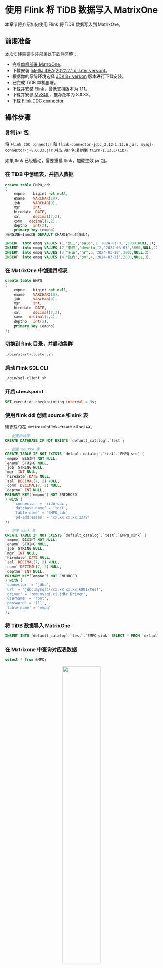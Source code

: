 # 使用 Flink 将 TiDB 数据写入 MatrixOne

本章节将介绍如何使用 Flink 将 TiDB 数据写入到 MatrixOne。

## 前期准备

本次实践需要安装部署以下软件环境：

- 完成[单机部署 MatrixOne](https://docs.matrixorigin.cn/1.2.1/MatrixOne/Get-Started/install-standalone-matrixone/)。
- 下载安装 [lntelliJ IDEA(2022.2.1 or later version)](https://www.jetbrains.com/idea/download/)。
- 根据你的系统环境选择 [JDK 8+ version](https://www.oracle.com/sg/java/technologies/javase/javase8-archive-downloads.html) 版本进行下载安装。
- 已完成 TiDB 单机部署。
- 下载并安装 [Flink](https://archive.apache.org/dist/flink/flink-1.17.0/flink-1.17.0-bin-scala_2.12.tgz)，最低支持版本为 1.11。
- 下载并安装 [MySQL](https://downloads.mysql.com/archives/get/p/23/file/mysql-server_8.0.33-1ubuntu23.04_amd64.deb-bundle.tar)，推荐版本为 8.0.33。
- 下载 [Flink CDC connector](https://repo1.maven.org/maven2/com/ververica/flink-sql-connector-tidb-cdc/2.2.1/flink-sql-connector-tidb-cdc-2.2.1.jar)

## 操作步骤

### 复制 jar 包

将 `Flink CDC connector` 和 `flink-connector-jdbc_2.12-1.13.6.jar`、`mysql-connector-j-8.0.33.jar` 对应 Jar 包复制到 `flink-1.13.6/lib/`。

如果 flink 已经启动，需要重启 flink，加载生效 jar 包。

### 在 TiDB 中创建表，并插入数据

```sql
create table EMPQ_cdc
(
    empno    bigint not null,
    ename    VARCHAR(10),
    job      VARCHAR(9),
    mgr      int,
    hiredate  DATE,
    sal      decimal(7,2),
    comm   decimal(7,2),
    deptno   int(2),
    primary key (empno)
)ENGINE=InnoDB DEFAULT CHARSET=utf8mb4;

INSERT  into empq VALUES (1,"张三","sale",1,'2024-01-01',1000,NULL,1);
INSERT  into empq VALUES (2,"李四","develo,"2,'2024-03-05',5000,NULL,2);
INSERT  into empq VALUES (3,"王五","hr",3,'2024-03-18',2000,NULL,2);
INSERT  into empq VALUES (4,"赵六","pm",4,'2024-03-11',2000,NULL,3);
```

### 在 MatrixOne 中创建目标表

```sql
create table EMPQ
(
    empno    bigint not null,
    ename    VARCHAR(10),
    job      VARCHAR(9),
    mgr      int,
    hiredate  DATE,
    sal      decimal(7,2),
    comm   decimal(7,2),
    deptno   int(2),
    primary key (empno)
);
```

### 切换到 flink 目录，并启动集群

```bash
./bin/start-cluster.sh
```

### 启动 Flink SQL CLI

```bash
./bin/sql-client.sh
```

### 开启 checkpoint

```sql
SET execution.checkpointing.interval = 3s;
```

### 使用 flink ddl 创建 source 和 sink 表

建表语句在 smt/result/flink-create.all.sql 中。

```sql
-- 创建测试库
CREATE DATABASE IF NOT EXISTS `default_catalog`.`test`;

-- 创建 source 表
CREATE TABLE IF NOT EXISTS `default_catalog`.`test`.`EMPQ_src` (
`empno` BIGINT NOT NULL,                                                 
`ename` STRING NULL,                                                   
`job` STRING NULL,                                                      
`mgr` INT NULL,                                                      
`hiredate` DATE NULL,                                                         
`sal` DECIMAL(7, 2) NULL,                                             
`comm` DECIMAL(7, 2) NULL,                                                     
`deptno` INT NULL,                                                        
PRIMARY KEY(`empno`) NOT ENFORCED
) with (
    'connector' = 'tidb-cdc',
    'database-name' = 'test',
    'table-name' = 'EMPQ_cdc',
    'pd-addresses' = 'xx.xx.xx.xx:2379'
);

-- 创建 sink 表
CREATE TABLE IF NOT EXISTS `default_catalog`.`test`.`EMPQ_sink` (           
`empno` BIGINT NOT NULL,                                                     
`ename` STRING NULL,                                                     
`job` STRING NULL,                                                        
`mgr` INT NULL,                                                         
`hiredate` DATE NULL,                                                          
`sal` DECIMAL(7, 2) NULL,                                               
`comm` DECIMAL(7, 2) NULL,                                                             
`deptno` INT NULL,                                                           
PRIMARY KEY(`empno`) NOT ENFORCED
) with (
'connector' = 'jdbc',
'url' = 'jdbc:mysql://xx.xx.xx.xx:6001/test',
'driver' = 'com.mysql.cj.jdbc.Driver',
'username' = 'root',
'password' = '111',
'table-name' = 'empq'
);
```

### 将 TiDB 数据导入 MatrixOne

```sql
INSERT INTO `default_catalog`.`test`.`EMPQ_sink` SELECT * FROM `default_catalog`.`test`.`EMPQ_src`;
```

### 在 Matrixone 中查询对应表数据

```sql
select * from EMPQ;
```

<div align="center">
    <img src=https://community-shared-data-1308875761.cos.ap-beijing.myqcloud.com/artwork/docs/develop/flink/flink-tidb-01.jpg width=50% heigth=50%/>
</div>

可以发现数据已经导入

### 在 TiDB 删除一条数据

```sql
delete from EMPQ_cdc where empno=1;
```

<div align="center">
    <img src=https://community-shared-data-1308875761.cos.ap-beijing.myqcloud.com/artwork/docs/develop/flink/flink-tidb-02.jpg width=50% heigth=50%/>
</div>

在 MatrixOne 中查询表数据，这行已同步删除。
